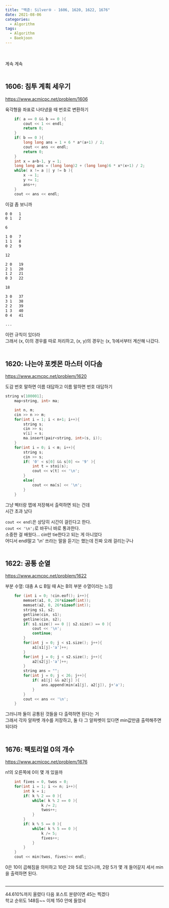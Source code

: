 ```yaml
---
title: "백준: Silver⑨ - 1606, 1620, 1622, 1676"
date: 2021-08-06
categories:
  - Algorithm
tags:
  - Algorithm
  - Baekjoon
---
```


<br></br>
계속 계속
<br></br>

## 1606: 침투 계획 세우기
https://www.acmicpc.net/problem/1606

육각형을 좌표로 나타냈을 때 번호로 변환하기

```cpp
    if( a == 0 && b == 0 ){
        cout << 1 << endl;
        return 0;
    }
    if( b == 0 ){
        long long ans = 1 + 6 * a*(a+1) / 2;
        cout << ans << endl;
        return 0;
    }
    int x = a+b-1, y = 1;
    long long ans = (long long)2 + (long long)6 * x*(x+1) / 2;
    while( x != a || y != b ){
        x -= 1;
        y += 1;
        ans++;
    }
    cout << ans << endl;
```
이걸 좀 보니까
```md
0 0   1
0 1   2

6

1 0   7
1 1   8
0 2   9

12

2 0   19
2 1   20
1 2   21
0 3   22

18

3 0   37
3 1   38
2 2   39
1 3   40
0 4   41

...
```
이런 규칙이 있더라  
그래서 (x, 0)의 경우를 따로 처리하고, (x, y)의 경우는 (x, 1)에서부터 계산해 나갔다.
<br></br>

## 1620: 나는야 포켓몬 마스터 이다솜
https://www.acmcpc.net/problem/1620

도감 번호 말하면 이름 대답하고 이름 말하면 번호 대답하기

```cpp
string v[100001];
    map<string, int> ma;

    int n, m;
    cin >> n >> m;
    for(int i = 1; i < n+1; i++){
        string s;
        cin >> s;
        v[i] = s;
        ma.insert(pair<string, int>(s, i));
    }
    for(int i = 0; i < m; i++){
        string s;
        cin >> s;
        if( '0' < s[0] && s[0] <= '9' ){
            int t = stoi(s);
            cout << v[t] << '\n';
        }
        else{
            cout << ma[s] << '\n';
        }
    }
```
그냥 벡터랑 맵에 저장해서 출력하면 되는 건데  
시간 초과 났다

`cout << endl`은 상당히 시간이 걸린다고 한다.  
`cout << '\n';`로 바꾸니 바로 통과한다.  
소중한 걸 배웠다... cin만 tie한다고 되는 게 아니었다  
어디서 endl말고 '\n' 쓰라는 말을 듣기는 했는데 진짜 오래 걸리는구나
<br></br>

## 1622: 공통 순열
https://www.acmcpc.net/problem/1622

부분 수열: 대충 A ⊆ B일 때 A는 B의 부분 수열이라는 느낌

```cpp
	for (int i = 0; !cin.eof(); i++){
        memset(a1, 0, 26*sizeof(int));
        memset(a2, 0, 26*sizeof(int));
        string s1, s2;
		getline(cin, s1);
		getline(cin, s2);
        if( s1.size() == 0 || s2.size() == 0 ){
            cout << '\n';
            continue;
        }
		for(int j = 0; j < s1.size(); j++){
            a1[s1[j]-'a']++;
		}
		for(int j = 0; j < s2.size(); j++){
            a2[s2[j]-'a']++;
		}
		string ans = "";
		for(int j = 0; j < 26; j++){
            if( a1[j] && a2[j] ){
                ans.append(min(a1[j], a2[j]), j+'a');
            }
		}
		cout << ans << '\n';
	}
```
그러니까 둘이 공통된 것들을 다 출력하면 된다는 거  
그래서 각자 알파벳 개수를 저장하고, 둘 다 그 알파벳이 있다면 min값만큼 출력해주면 되더라
<br></br>

## 1676: 팩토리얼 0의 개수
https://www.acmicpc.net/problem/1676

n!의 오른쪽에 0이 몇 개 있을까

```cpp
    int fives = 0, twos = 0;
    for(int i = 1; i <= n; i++){
        int k = i;
        if( k % 2 == 0 ){
            while( k % 2 == 0 ){
                k /= 2;
                twos++;
            }
        }
        if( k % 5 == 0 ){
            while( k % 5 == 0 ){
                k /= 5;
                fives++;
            }
        }
    }
    cout << min(twos, fives)<< endl;
```
0은 10이 곱해짐을 의미하고 10은 2와 5로 있으니까, 2랑 5가 몇 개 들어갈지 세서 min을 출력하면 된다.
<br></br>

---
44.610%까지 올렸다 다음 포스트 분량이면 45는 찍겠다  
학교 순위도 148등~~ 이제 150 안에 들었네
<br></br>
